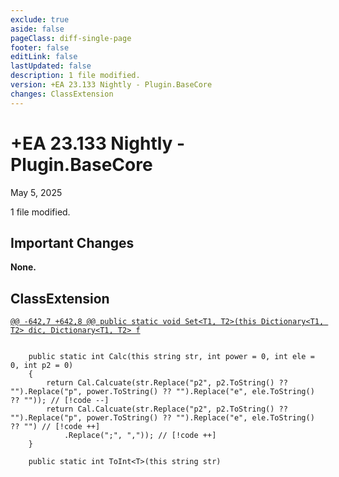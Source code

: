 ```yaml
---
exclude: true
aside: false
pageClass: diff-single-page
footer: false
editLink: false
lastUpdated: false
description: 1 file modified.
version: +EA 23.133 Nightly - Plugin.BaseCore
changes: ClassExtension
---
```


# +EA 23.133 Nightly - Plugin.BaseCore

May 5, 2025

1 file modified.

## Important Changes

**None.**
## ClassExtension

[`@@ -642,7 +642,8 @@ public static void Set<T1, T2>(this Dictionary<T1, T2> dic, Dictionary<T1, T2> f`](https://github.com/Elin-Modding-Resources/Elin-Decompiled/blob/8bd1542c43460eb81194b6f962b540f400308c79/Elin/Plugins.basecore/ClassExtension.cs#L642-L648)
```cs:line-numbers=642

	public static int Calc(this string str, int power = 0, int ele = 0, int p2 = 0)
	{
		return Cal.Calcuate(str.Replace("p2", p2.ToString() ?? "").Replace("p", power.ToString() ?? "").Replace("e", ele.ToString() ?? "")); // [!code --]
		return Cal.Calcuate(str.Replace("p2", p2.ToString() ?? "").Replace("p", power.ToString() ?? "").Replace("e", ele.ToString() ?? "") // [!code ++]
			.Replace(";", ",")); // [!code ++]
	}

	public static int ToInt<T>(this string str)
```
